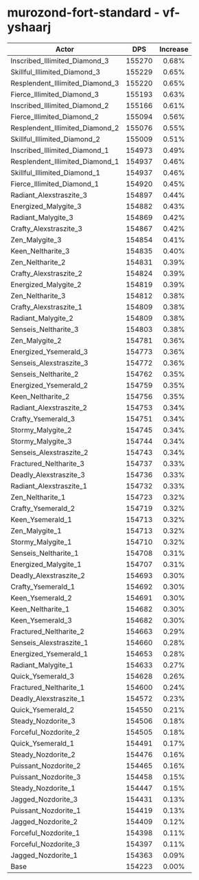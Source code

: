 # murozond-fort-standard - vf-yshaarj
| Actor | DPS | Increase |
|---|:---:|:---:|
|Inscribed_Illimited_Diamond_3|155270|0.68%|
|Skillful_Illimited_Diamond_3|155229|0.65%|
|Resplendent_Illimited_Diamond_3|155220|0.65%|
|Fierce_Illimited_Diamond_3|155193|0.63%|
|Inscribed_Illimited_Diamond_2|155166|0.61%|
|Fierce_Illimited_Diamond_2|155094|0.56%|
|Resplendent_Illimited_Diamond_2|155076|0.55%|
|Skillful_Illimited_Diamond_2|155009|0.51%|
|Inscribed_Illimited_Diamond_1|154973|0.49%|
|Resplendent_Illimited_Diamond_1|154937|0.46%|
|Skillful_Illimited_Diamond_1|154937|0.46%|
|Fierce_Illimited_Diamond_1|154920|0.45%|
|Radiant_Alexstraszite_3|154897|0.44%|
|Energized_Malygite_3|154882|0.43%|
|Radiant_Malygite_3|154869|0.42%|
|Crafty_Alexstraszite_3|154867|0.42%|
|Zen_Malygite_3|154854|0.41%|
|Keen_Neltharite_3|154835|0.40%|
|Zen_Neltharite_2|154831|0.39%|
|Crafty_Alexstraszite_2|154824|0.39%|
|Energized_Malygite_2|154819|0.39%|
|Zen_Neltharite_3|154812|0.38%|
|Crafty_Alexstraszite_1|154809|0.38%|
|Radiant_Malygite_2|154809|0.38%|
|Senseis_Neltharite_3|154803|0.38%|
|Zen_Malygite_2|154781|0.36%|
|Energized_Ysemerald_3|154773|0.36%|
|Senseis_Alexstraszite_3|154772|0.36%|
|Senseis_Neltharite_2|154762|0.35%|
|Energized_Ysemerald_2|154759|0.35%|
|Keen_Neltharite_2|154756|0.35%|
|Radiant_Alexstraszite_2|154753|0.34%|
|Crafty_Ysemerald_3|154751|0.34%|
|Stormy_Malygite_2|154745|0.34%|
|Stormy_Malygite_3|154744|0.34%|
|Senseis_Alexstraszite_2|154743|0.34%|
|Fractured_Neltharite_3|154737|0.33%|
|Deadly_Alexstraszite_3|154736|0.33%|
|Radiant_Alexstraszite_1|154732|0.33%|
|Zen_Neltharite_1|154723|0.32%|
|Crafty_Ysemerald_2|154719|0.32%|
|Keen_Ysemerald_1|154713|0.32%|
|Zen_Malygite_1|154713|0.32%|
|Stormy_Malygite_1|154710|0.32%|
|Senseis_Neltharite_1|154708|0.31%|
|Energized_Malygite_1|154707|0.31%|
|Deadly_Alexstraszite_2|154693|0.30%|
|Crafty_Ysemerald_1|154692|0.30%|
|Keen_Ysemerald_2|154691|0.30%|
|Keen_Neltharite_1|154682|0.30%|
|Keen_Ysemerald_3|154682|0.30%|
|Fractured_Neltharite_2|154663|0.29%|
|Senseis_Alexstraszite_1|154660|0.28%|
|Energized_Ysemerald_1|154653|0.28%|
|Radiant_Malygite_1|154633|0.27%|
|Quick_Ysemerald_3|154628|0.26%|
|Fractured_Neltharite_1|154600|0.24%|
|Deadly_Alexstraszite_1|154572|0.23%|
|Quick_Ysemerald_2|154550|0.21%|
|Steady_Nozdorite_3|154506|0.18%|
|Forceful_Nozdorite_2|154505|0.18%|
|Quick_Ysemerald_1|154491|0.17%|
|Steady_Nozdorite_2|154476|0.16%|
|Puissant_Nozdorite_2|154465|0.16%|
|Puissant_Nozdorite_3|154458|0.15%|
|Steady_Nozdorite_1|154447|0.15%|
|Jagged_Nozdorite_3|154431|0.13%|
|Puissant_Nozdorite_1|154419|0.13%|
|Jagged_Nozdorite_2|154409|0.12%|
|Forceful_Nozdorite_1|154398|0.11%|
|Forceful_Nozdorite_3|154397|0.11%|
|Jagged_Nozdorite_1|154363|0.09%|
|Base|154223|0.00%|
